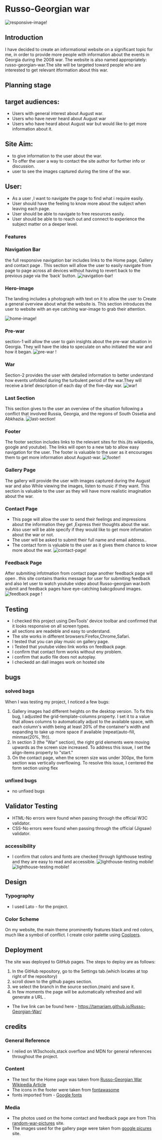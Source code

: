 # **Russo-Georgian war**

![responsive-image!](./docs/screenshots/responsive.png)

## Introduction

I have decided to create an informational website on a significant topic for me, in order to provide more people with information about the events in Georgia during the 2008 war. The website is also named appropriately: russo-georgian-war.The site will be targeted toward people who are interested to get relevant itformation about this war.

## Planning stage

## target audiences:

- Users with general interest about August war.
- Users who have never heard about August war
- Users who have heard about August war but would like to get more information about it.

## Site Aim:

- to give information to the user about the war.
- To offer the user a way to contact the site author for further info or discussion.
- user to see the images captured during the time of the war.

## User:

- As a user ,I want to navigate the page to find what i require easily.
- User should have the feeling to know more about the subject when leaving each page.
- User should be able to navigate to free resources easily.
- User should be able to to reach out and connect to experience the subject matter on a deeper level.

### Features

### **Navigation Bar**

the full responsive navigation bar includes links to the Home page, Gallery and contact page .
This section will allow the user to easily navigate from page to page across all devices without having to revert back to the previous page via the ‘back’ button.
![navigation-bar!](./docs/screenshots/navigation-bar.png)

### **Hero-image**

The landing includes a photograph with text on it to allow the user to Create a general overview about what the website is.
This section introduces the user to website with an eye catching war-image to grab their attention.

![home-image!](./docs/screenshots/home-image.png)

### **Pre-war**

section-1 will allow the user to gain insights about the pre-war situation in Georgia.
They will have the idea to speculate on who initiated the war and how it began.
![pre-war !](docs/screenshots/prewar.png)

### **War**

Section-2 provides the user with detailed information to better understand how events unfolded during the turbulent period of the war.They will receive a brief description of each day of the five-day war.
![war!](docs/screenshots/war.png)

### **Last Section**

This section gives to the user an overview of the situation following a conflict that involved Russia, Georgia, and the regions of South Ossetia and Abkhazia.
![last-section!](docs/screenshots/last-section.png)

### **Footer**

The footer section includes links to the relevant sites for this.(its wikipedia, google and youtube). The links will open to a new tab to allow easy navigation for the user.
The footer is valuable to the user as it encourages them to get more information about August-war.
![footer!](docs/screenshots/footer.png)

### **Gallery Page**

The gallery will provide the user with images captured during the August war and also While viewing the images, listen to music if they want.
This section is valuable to the user as they will have more realistic imagination about the war.

### **Contact Page**

- This page will allow the user to send their feelings and impressions about the information they get ,Express their thoughts about the war.
- Also user will be able specify if they would like to get more infomation about the war or not.
- The user will be asked to submit their full name and email address..
- The contact form is valuable to the user as it gives them chance to know more about the war.
  ![contact-page!](docs/screenshots/contact.png)

### **Feedback Page**

After submiting infotmation from contact page another feedback page will open .
this site contains thanks message for user for submiting feedback and also let user to watch youtube video about Russo-georgian war.both submit and feedback pages have eye-catching bakcgdound images.
![feedback page !](docs/screenshots/feedback.png)

## **Testing**

- I checked this project using DevTools' device toolbar and confirmed that it looks responsive on all screen types.
- all sections are readeble and easy to understand.
- The site works in different browsers:Firefox,Chrome,Safari.
- I tested that you can play music on gallery page.
- i Tested that youtube video link works on feedback page.
- I confirm that contact form works without eny problem.
- i confirm that audio file does not autoplay.
- I checkedd an dall images work on hosted site

## bugs

### solved bags

When I was testing my project, I noticed a few bugs:

1. Gallery images had different heights on the desktop version. To fix this bug, I adjusted the grid-template-columns property. I set it to a value that allows columns to automatically adjust to the available space, with each column's width being at least 20% of the container's width and expanding to take up more space if available (repeat(auto-fill, minmax(20%, 1fr)).
2. In section 3 (the "War" section), the right grid elements were moving upwards as the screen size increased. To address this issue, I set the align-items property to "start."
3. On the contact page, when the screen size was under 300px, the form section was vertically overflowing. To resolve this issue, I centered the form section using flex

### unfixed bugs

- no unfixed bugs

## **Validator Testing**

- HTML-No errors were found when passing through the official W3C validator.
- CSS-No errors were found when passing through the official (Jigsaw) validator.

### accessibility

- I confirm that colors and fonts are checked through lighthouse testing and they are easy to read and accessible.
  ![lighthouse-testing mobile!](./docs/screenshots/lighehouse-home-mobile.png) ![lighthouse-testing mobile!](./docs/screenshots/screen-home-desktop.png)

## Design

### Typography

- I used Lato - for the project.

### Color Scheme

On my website, the main theme prominently features black and red colors, much like a symbol of conflict.
I create color palette using [Cooloers](https://coolors.co).

## **Deployment**

The site was deployed to GitHub pages. The steps to deploy are as follows:

1. In the GitHub repository, go to the Settings tab.(which locates at top right of the repository)
2. scroll down to the github pages section.
3. we select the branch in the source section.(main) and save it.
4. In few moments the page will be automatically refreshed and will generate a URL .

- The live link can be found here - https://tamariam.github.io/Russo-Georgian-War/

## credits

### General Reference

- I relied on W3schools,stack overflow and MDN for general references throughout the project.

### **Content**

- The text for the Home page was taken from [Russo-Georgian War Wikipedia Article](https://en.wikipedia.org/wiki/Russo-Georgian_War)
- The icons in the footer were taken from [fontawasome](https://fontawesome.com/.)
- fonts imported from - [Google fonts](https://fonts.google.com/)

### **Media**

- The photos used on the home contact and feedback page are from This [random-war-pictures](https://pixabay.com/images/search/war/) site.
- The images used for the gallery page were taken from [google picures](https://www.google.com/search?sca_esv=556766949&sxsrf=AB5stBgiZCiA-vW2bX-Gk4x-l7wgnilWAQ:1692024454398&q=russo+georgian+war&tbm=isch&source=lnms&sa=X&ved=2ahUKEwj0wbikstyAAxWMXUEAHdgICyMQ0pQJegQICxAB&biw=1920&bih=923&dpr=1) site.
